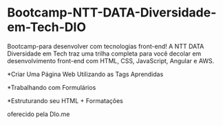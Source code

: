 # Bootcamp-NTT-DATA-Diversidade-em-Tech-DIO
Bootcamp-para desenvolver com tecnologias front-end! A NTT DATA Diversidade em Tech 
traz uma trilha completa para você decolar em desenvolvimento front-end com HTML, CSS, JavaScript, Angular e AWS.

*Criar Uma Página Web Utilizando as Tags Aprendidas


*Trabalhando com Formulários

*Estruturando seu HTML + Formatações

oferecido pela DIo.me
